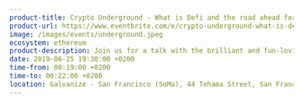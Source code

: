 ```yaml
---
product-title: Crypto Underground - What is Defi and the road ahead for mass adoption
product-url: https://www.eventbrite.com/e/crypto-underground-what-is-defi-and-the-road-ahead-for-mass-adoption-tickets-63176296002
image: /images/events/underground.jpeg
ecosystem: ethereum
product-description: Join us for a talk with the brilliant and fun-loving Michael Dunworth, CEO of Wyre.
date: 2019-06-25 19:30:00 +0200
time-from: 00:19:00 +0200
time-to: 00:22:00 +0200
location: Galvanize - San Francisco (SoMa), 44 Tehama Street, San Francisco, CA 94105
---
```

